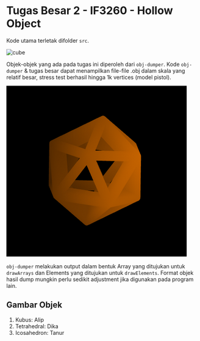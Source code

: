 # Tugas Besar 2 - IF3260 - Hollow Object
Kode utama terletak difolder `src`.

![cube](other/img/cube.gif)

Objek-objek yang ada pada tugas ini diperoleh dari `obj-dumper`. Kode `obj-dumper` & tugas besar dapat menampilkan file-file .obj dalam skala yang relatif besar, stress test berhasil hingga 1k vertices (model pistol). 

![icosahedron](other/img/ico.gif)

`obj-dumper` melakukan output dalam bentuk Array yang ditujukan untuk `drawArrays` dan Elements yang ditujukan untuk `drawElements`. Format objek hasil dump mungkin perlu sedikit adjustment jika digunakan pada program lain.


## Gambar Objek
1. Kubus: Alip
2. Tetrahedral: Dika
3. Icosahedron: Tanur
